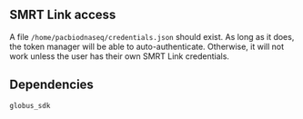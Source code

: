 ## SMRT Link access

A file `/home/pacbiodnaseq/credentials.json` should exist. As long as it
does, the token manager will be able to auto-authenticate. Otherwise, it will
not work unless the user has their own SMRT Link credentials.

## Dependencies

`globus_sdk`